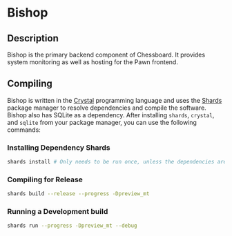 # Bishop
## Description
Bishop is the primary backend component of Chessboard. It provides system monitoring as well as hosting for the Pawn frontend.
## Compiling
Bishop is written in the [Crystal](https://crystal-lang.org/) programming language and uses the [Shards](https://crystal-lang.org/reference/latest/man/shards/index.html) package manager to resolve dependencies and compile the software. Bishop also has SQLite as a dependency. After installing `shards`, `crystal`, and `sqlite` from your package manager, you can use the following commands:
### Installing Dependency Shards
```bash
shards install # Only needs to be run once, unless the dependencies are changed.
```
### Compiling for Release
```bash
shards build --release --progress -Dpreview_mt
```
### Running a Development build
```bash
shards run --progress -Dpreview_mt --debug
```
